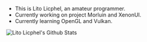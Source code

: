 
- This is Lito Licphel, an amateur programmer.
- Currently working on project Morluin and XenonUI.
- Currently learning OpenGL and Vulkan.

<img src="https://github-readme-stats.vercel.app/api?username=Licphel&show_icons=true" align="left" alt="Lito Licphel's Github Stats" />
